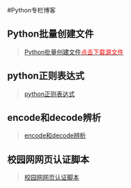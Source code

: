 #Python专栏博客

## Python批量创建文件
> [Python批量创建文件](./01python批量创建文件.md)<a href="./Download/python批量创建文件.md.tar.gz"><font color="red">点击下载源文件</font></a>


## python正则表达式
> [python正则表达式](./02python正则表达式.md)

## encode和decode辨析

> [encode和decode辨析](./03encode和decode.md)

## 校园网网页认证脚本

>   [校园网网页认证脚本](./04校园网网页认证脚本.md)

